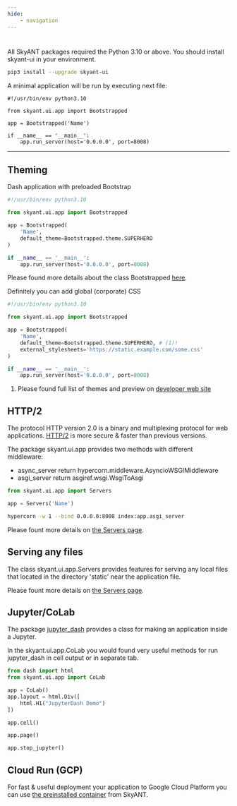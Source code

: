 ```yaml
---
hide:
    - navigation
---
```



#


All SkyANT packages required the Python 3.10 or above.
You should install skyant-ui in your environment.

```bash
pip3 install --upgrade skyant-ui
```

A minimal application will be run by executing next file:
```python3 linenums='1' title='index.py'
#!/usr/bin/env python3.10

from skyant.ui.app import Bootstrapped

app = Bootstrapped('Name')

if __name__ == '__main__':
    app.run_server(host='0.0.0.0', port=8008)
```

----


## Theming

Dash application with preloaded Bootstrap

```py linenums='1' title='index.py'
#!/usr/bin/env python3.10

from skyant.ui.app import Bootstrapped

app = Bootstrapped(
    'Name',
    default_theme=Bootstrapped.theme.SUPERHERO
)

if __name__ == '__main__':
    app.run_server(host='0.0.0.0', port=8008)
```

Please found more details about the class Bootstrapped [here](bootstrapped.md).

Definitely you can add global (corporate) CSS
```py linenums='1' title='index.py'
#!/usr/bin/env python3.10

from skyant.ui.app import Bootstrapped

app = Bootstrapped(
    'Name',
    default_theme=Bootstrapped.theme.SUPERHERO, # (1)!
    external_stylesheets='https://static.example.com/some.css'
)

if __name__ == '__main__':
    app.run_server(host='0.0.0.0', port=8008)
```

1. Please found full list of themes and preview on [developer web site](https://dash-bootstrap-components.opensource.faculty.ai/docs/themes/explorer/)



## HTTP/2

The protocol HTTP version 2.0 is a binary and multiplexing protocol for web applications. 
    [HTTP/2](https://en.wikipedia.org/wiki/HTTP/2) is more secure & faster than previous versions.

The package skyant.ui.app provides two methods with different middleware:

- async_server return hypercorn.middleware.AsyncioWSGIMiddleware
- asgi_server return asgiref.wsgi.WsgiToAsgi

```py linenums='1' title='index.py'
from skyant.ui.app import Servers

app = Servers('Name')
```

```bash
hypercorn -w 1 --bind 0.0.0.0:8008 index:app.asgi_server
```

Please fount more details on [the Servers page](servers.md).


## Serving any files

The class skyant.ui.app.Servers provides features for serving any local files that located in
    the directory 'static' near the application file.

Please fount more details on [the Servers page](servers.md).


## Jupyter/CoLab

The package [jupyter_dash](https://pypi.org/project/jupyter-dash/) provides a class for making
    an application inside a Jupyter.

In the skyant.ui.app.CoLab you would found very useful methods for run jupyter_dash in cell
    output or in separate tab.

```py linenums='1' title='make application'
from dash import html
from skyant.ui.app import CoLab

app = CoLab()
app.layout = html.Div([
    html.H1("JupyterDash Demo")
])
```

```py linenums='1' title='run in a cell output'
app.cell()
```

```py linenums='1' title='run in a separate tab'
app.page()
```

```py linenums='1' title='stop an active dash application'
app.stop_jupyter()
```


## Cloud Run (GCP)

For fast & useful deployment your application to Google Cloud Platform you can use
    [the preinstalled container](https://skyant.dev/projects/cloudrun/) from SkyANT.
